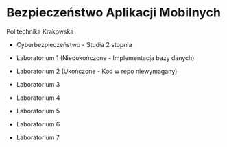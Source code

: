 # Bezpieczeństwo Aplikacji Mobilnych

Politechnika Krakowska
- Cyberbezpieczeństwo - Studia 2 stopnia

- Laboratorium 1 (Niedokończone - Implementacja bazy danych)
- Laboratorium 2 (Ukończone - Kod w repo niewymagany)
- Laboratorium 3
- Laboratorium 4
- Laboratorium 5
- Laboratorium 6
- Laboratorium 7

